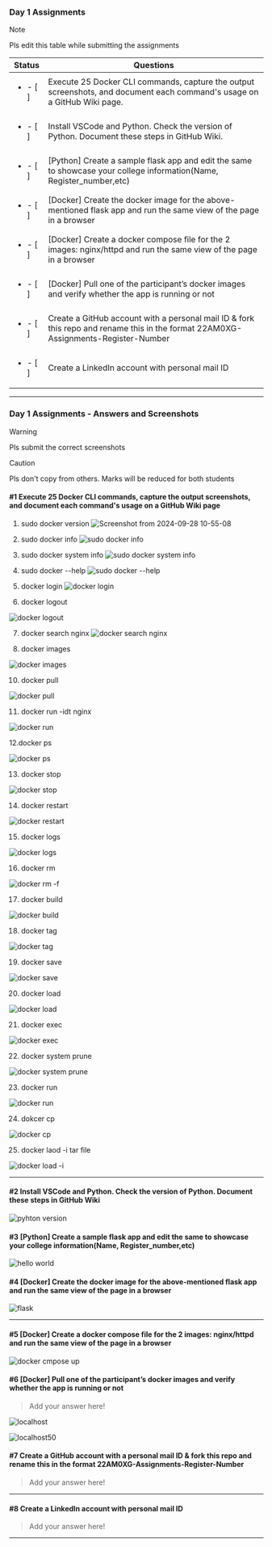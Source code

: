 ### Day 1 Assignments

> [!NOTE]
> Pls edit this table while submitting the assignments

| Status         | Questions     | 
|----------------|---------------|
| <ul><li>- [ ] </li></ul> | Execute 25 Docker CLI commands, capture the output screenshots, and document each command's usage on a GitHub Wiki page. |
| <ul><li>- [ ] </li></ul> | Install VSCode and Python. Check the version of Python. Document these steps in GitHub Wiki. |
| <ul><li>- [ ] </li></ul> | [Python] Create a sample flask app and edit the same to showcase your college information(Name, Register_number,etc) |
| <ul><li>- [ ] </li></ul> | [Docker] Create the docker image for the above-mentioned flask app and run the same view of the page in a browser |
| <ul><li>- [ ] </li></ul> | [Docker] Create a docker compose file for the 2 images: nginx/httpd and run the same view of the page in a browser |
| <ul><li>- [ ] </li></ul> | [Docker] Pull one of the participant’s docker images and verify whether the app is running or not  |
| <ul><li>- [ ] </li></ul> | Create a GitHub account with a personal mail ID & fork this repo and rename this in the format 22AM0XG-Assignments-Register-Number  |
| <ul><li>- [ ] </li></ul> | Create a LinkedIn account with personal mail ID  |

***

### Day 1 Assignments - Answers and Screenshots

> [!WARNING]
> Pls submit the correct screenshots

> [!CAUTION]
> Pls don't copy from others. Marks will be reduced for both students

#### #1 Execute 25 Docker CLI commands, capture the output screenshots, and document each command's usage on a GitHub Wiki page

1. sudo docker version
![Screenshot from 2024-09-28 10-55-08](https://github.com/user-attachments/assets/696d7a38-b9a8-4503-9d69-cb22fa3ce79a)

2. sudo docker info
![sudo docker info](https://github.com/user-attachments/assets/5bb44a7d-c208-4c4e-b0fa-6328267692da)

3. sudo docker system info
![sudo docker system info](https://github.com/user-attachments/assets/391b9695-3275-4157-b69a-556bfde837a8)

4. sudo docker --help
![sudo docker --help](https://github.com/user-attachments/assets/c93e0563-58dc-4cd7-8e65-5087f47d239d)

5. docker login
![docker login](https://github.com/user-attachments/assets/5ef3133b-3f93-4620-9b35-2164d37fda08)

6. docker logout

![docker logout](https://github.com/user-attachments/assets/084e1c9a-6e6c-46cc-9796-718ceb536ecc)

7. docker search nginx
![docker search nginx](https://github.com/user-attachments/assets/50498068-609f-4bac-a11f-f5cdb57ad621)

8. docker images
   
![docker images](https://github.com/user-attachments/assets/8075f61a-4738-46e9-ba5c-c1c7f0d40878)

10. docker pull
   
![docker pull](https://github.com/user-attachments/assets/77a0b711-d995-4707-a961-dac73afdbe8a)

11. docker run -idt nginx

![docker run ](https://github.com/user-attachments/assets/def4ea76-5b67-46a8-ba7d-b9cce8dbcc27)

12.docker ps

![docker ps](https://github.com/user-attachments/assets/7b63039e-0044-4a32-b46f-1ad5d7be3870)

13. docker stop

![docker stop](https://github.com/user-attachments/assets/0935877b-2a85-4132-91b2-92f33823ebde)

14. docker restart

![docker restart](https://github.com/user-attachments/assets/9aac5d0c-d87d-4d6e-8f39-b2bf8e62e8ac)

15. docker logs

![docker logs](https://github.com/user-attachments/assets/bcfffa54-32a0-4e51-a196-4142d7da2eb9)

16. docker rm

![docker rm -f](https://github.com/user-attachments/assets/d8e294cc-31f6-4562-ab83-58f3a0973194)

17. docker build

![docker build](https://github.com/user-attachments/assets/1239b13e-3df3-48a7-9358-c0172967e85c)

18. docker tag

![docker tag](https://github.com/user-attachments/assets/a377b64d-a637-4977-9077-d9cb851528b3)

19. docker save

![docker save](https://github.com/user-attachments/assets/7b68f1bd-99b8-4646-b1cb-189a0865680b)

20. docker load

![docker load](https://github.com/user-attachments/assets/d6d62426-d83c-4c58-89df-a71a79df85d6)

21. docker exec

![docker exec](https://github.com/user-attachments/assets/71df6f92-df04-41a7-b8dc-033a2768b7f0)

22. docker system prune

![docker system prune](https://github.com/user-attachments/assets/8fa529fd-f1a5-463e-989d-f0cd4f6205a8)

23. docker run

![docker run](https://github.com/user-attachments/assets/b74e4f77-bae2-47c4-8b48-33336e6a1e3a)

24. dokcer cp

![docker cp](https://github.com/user-attachments/assets/797d8ae3-bcc4-4f45-bdbd-2b78359f61d5)

25. docker laod -i tar file

![docker load  -i](https://github.com/user-attachments/assets/7f0c0ec5-6cd6-437e-9009-71164f041861)


***

#### #2 Install VSCode and Python. Check the version of Python. Document these steps in GitHub Wiki


![pyhton version](https://github.com/user-attachments/assets/ebdcbd68-78ae-4ab4-9ce6-6fb6d110bc98)

#### #3 [Python] Create a sample flask app and edit the same to showcase your college information(Name, Register_number,etc)
![hello world](https://github.com/user-attachments/assets/6d3948be-6316-46be-a98f-0d62b76e43c1)

#### #4 [Docker] Create the docker image for the above-mentioned flask app and run the same view of the page in a browser
![flask](https://github.com/user-attachments/assets/bf1316e3-3aca-4bc3-b8e0-b1c78f6ed2e1)


***

#### #5 [Docker] Create a docker compose file for the 2 images: nginx/httpd and run the same view of the page in a browser

![docker cmpose up](https://github.com/user-attachments/assets/3a4022e6-045b-40dc-96d2-f42ef9ae6946)


#### #6 [Docker] Pull one of the participant’s docker images and verify whether the app is running or not
> Add your answer here!

![localhost](https://github.com/user-attachments/assets/d487e798-1bc7-41ad-9c64-a1db698d4697)


![localhost50](https://github.com/user-attachments/assets/de5ff782-c00e-4278-90cb-71ffe9c4944b)


#### #7 Create a GitHub account with a personal mail ID & fork this repo and rename this in the format 22AM0XG-Assignments-Register-Number
> Add your answer here!

***

#### #8 Create a LinkedIn account with personal mail ID
> Add your answer here!

***
